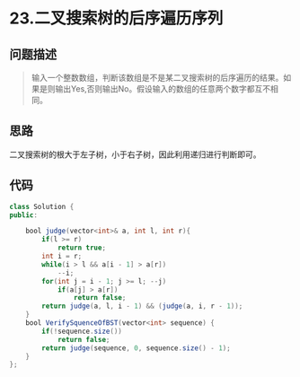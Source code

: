
# 23.二叉搜索树的后序遍历序列

## 问题描述
> 输入一个整数数组，判断该数组是不是某二叉搜索树的后序遍历的结果。如果是则输出Yes,否则输出No。假设输入的数组的任意两个数字都互不相同。

## 思路
二叉搜索树的根大于左子树，小于右子树，因此利用递归进行判断即可。
## 代码
```java
class Solution {
public:

    bool judge(vector<int>& a, int l, int r){
        if(l >= r)
            return true;
        int i = r;
        while(i > l && a[i - 1] > a[r])
            --i;
        for(int j = i - 1; j >= l; --j)
            if(a[j] > a[r])
                return false;
        return judge(a, l, i - 1) && (judge(a, i, r - 1));
    }
    bool VerifySquenceOfBST(vector<int> sequence) {
        if(!sequence.size())
            return false;
        return judge(sequence, 0, sequence.size() - 1);
    }
};
```
